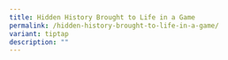 ```yaml
---
title: Hidden History Brought to Life in a Game
permalink: /hidden-history-brought-to-life-in-a-game/
variant: tiptap
description: ""
---
```

